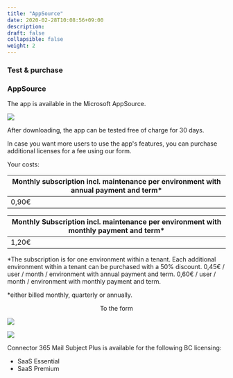 ```yaml
---
title: "AppSource"
date: 2020-02-28T10:08:56+09:00
description: 
draft: false
collapsible: false
weight: 2
---
```

### Test & purchase

### AppSource

The app is available in the Microsoft AppSource.

![](images/apps/HEREFILL.PNG)

After downloading, the app can be tested free of charge for 30 days.

In case you want more users to use the app's features, you can purchase additional licenses for a fee using our form.

Your costs:

| Monthly subscription incl. maintenance per environment with annual payment and term*    |
|-----------------------------------------------------------------------------------------|
| 0,90€ |

| Monthly Subscription incl. maintenance per environment with monthly payment and term*   |
|-----------------------------------------------------------------------------------------|
| 1,20€ |

*The subscription is for one environment within a tenant. Each additional environment within a tenant can be purchased with a 50% discount.
0,45€ / user / month / environment with annual payment and term.
0,60€ / user / month / environment with monthly payment and term.

*either billed monthly, quarterly or annually.

<p style="text-align: center;">
To the form
</p>

[<img src="/images/apps/Forms_plus.png">](https://forms.office.com/r/CLMXAzVwhi)

![](images/apps/senderforms_removed.PNG)
 
Connector 365 Mail Subject Plus is available for the following BC licensing:

- SaaS Essential
- SaaS Premium


